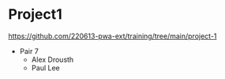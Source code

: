 # Project1
https://github.com/220613-pwa-ext/training/tree/main/project-1

- Pair 7
  - Alex Drousth
  - Paul Lee